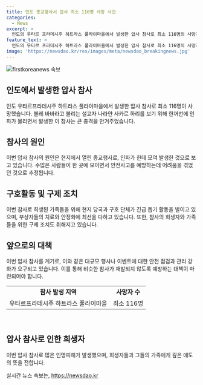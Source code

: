 ```yaml
---
title: 인도 종교행사서 압사 최소 116명 사망 사건
categories:
  - News
excerpt: >
  인도의 우타르 프라데시주 하트라스 풀라이마을에서 발생한 압사 참사로 최소 116명의 사망자가 발생했다. 볼레 바바라 불리는 설교자 나라얀 사카르 하리를 보기 위해 인파가 몰리면서 참사가 발생했는데, 이로 인해 가족들은 시신 앞에서 슬픔에 잠겨 있었다. 사건은 큰 충격을 주고 있으며, 현지 당국은 사망자 수를 계속 파악 중이다. 
feature_text: >
  인도의 우타르 프라데시주 하트라스 풀라이마을에서 발생한 압사 참사로 최소 116명의 사망자가 발생했다. 볼레 바바라 불리는 설교자 나라얀 사카르 하리를 보기 위해 인파가 몰리면서 참사가 발생했는데, 이로 인해 가족들은 시신 앞에서 슬픔에 잠겨 있었다. 사건은 큰 충격을 주고 있으며, 현지 당국은 사망자 수를 계속 파악 중이다. 
image: 'https://newsdao.kr/res/images/meta/newsdao_breakingnews.jpg'
---
```


<p><img src="https://newsdao.kr/res/images/meta/newsdao_breakingnews.jpg" alt="firstkoreanews 속보" /></p>

<h2 data-ke-size="size26">인도에서 발생한 압사 참사</h2>

<p data-ke-size="size16">인도 우타르프라데시주 하트라스 풀라이마을에서 발생한 압사 참사로 최소 116명이 사망했습니다. 볼레 바바라고 불리는 설교자 나라얀 사카르 하리를 보기 위해 한꺼번에 인파가 몰리면서 발생한 이 참사는 큰 충격을 안겨주었습니다.</p>

<h2 data-ke-size="size26">참사의 원인</h2>

<p data-ke-size="size16">이번 압사 참사의 원인은 현지에서 열린 종교행사로, 인파가 한데 모여 발생한 것으로 보고 있습니다. 수많은 사람들이 한 곳에 모이면서 안전사고를 예방하는데 어려움을 겪었던 것으로 추정됩니다.</p>

<h2 data-ke-size="size26">구호활동 및 구제 조치</h2>

<p data-ke-size="size16">이번 참사로 희생된 가족들을 위해 현지 당국과 구호 단체가 긴급 돕기 활동을 벌이고 있으며, 부상자들의 치료와 안정화에 최선을 다하고 있습니다. 또한, 참사의 희생자와 가족들을 위한 구제 조치도 취해지고 있습니다.</p>

<h2 data-ke-size="size26">앞으로의 대책</h2>

<p data-ke-size="size16">이번 압사 참사를 계기로, 이와 같은 대규모 행사나 이벤트에 대한 안전 점검과 관리 강화가 요구되고 있습니다. 이를 통해 비슷한 참사가 재발되지 않도록 예방하는 대책이 마련되어야 합니다.</p>

<table>
  <tr>
    <td style="text-align: center; height: 17px;"><b>참사 발생 지역</b></td>
    <td style="text-align: center; height: 17px;"><b>사망자 수</b></td>
  </tr>
  <tr>
    <td style="text-align: center; height: 17px;">우타르프라데시주 하트라스 풀라이마을</td>
    <td style="text-align: center; height: 17px;">최소 116명</td>
  </tr>
</table>

<p data-ke-size="size16">&nbsp;</p>

<h2 data-ke-size="size26">압사 참사로 인한 희생자</h2>

<p data-ke-size="size16">이번 압사 참사로 많은 인명피해가 발생했으며, 희생자들과 그들의 가족에게 깊은 애도의 뜻을 전합니다.</p>
실시간 뉴스 속보는, <a href="https://newsdao.kr" rel="dofollow">https://newsdao.kr</a>



